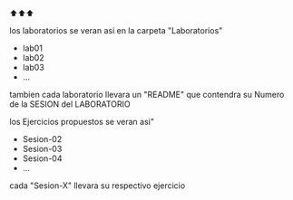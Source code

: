 ⬆️⬆️⬆️

los laboratorios se veran asi en la carpeta "Laboratorios"

- lab01
- lab02
- lab03
- ...

tambien cada laboratorio llevara un "README" que contendra su Numero de la SESION del LABORATORIO

los Ejercicios propuestos se veran asi"

- Sesion-02
- Sesion-03
- Sesion-04
- ... 

cada "Sesion-X" llevara su respectivo ejercicio 


